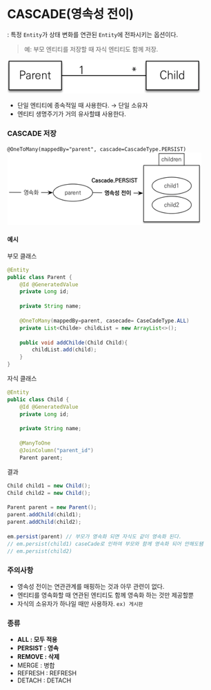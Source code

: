 # CASCADE(영속성 전이)
: 특정 `Entity`가 상태 변화를 연관된 `Entity`에 전파시키는 옵션이다.
> 예: 부모 엔티티를 저장할 때 자식 엔티티도 함께 저장.

<img width=450px src=./img/cascade.png>

- 단일 엔티티에 종속적일 때 사용한다. &rarr; 단일 소유자
- 엔티티 생명주기가 거의 유사할떄 사용한다.
### CASCADE 저장
`@OneToMany(mappedBy="parent", cascade=CascadeType.PERSIST)`  
<img width=450px src=./img/cascade-save.png>

#### 예시
부모 클래스
```java
@Entity
public class Parent {
    @Id @GeneratedValue
    private Long id;

    private String name;

    @OneToMany(mappedBy=parent, casecade= CaseCadeType.ALL)
    private List<Childe> childList = new ArrayList<>();

    public void addChilde(Child Child){
        childList.add(child);
    }
}
```
자식 클래스
```java
@Entity
public class Child {
    @Id @GeneratedValue
    private Long id;

    private String name;

    @ManyToOne
    @JoinColumn("parent_id")
    Parent parent;
```
결과
```java
Child child1 = new Child();
Child child2 = new Child();

Parent parent = new Parent();
parent.addChild(child1);
parent.addChild(child2);

em.persist(parent) // 부모가 영속화 되면 자식도 같이 영속화 된다.
// em.persist(child1) caseCade로 인하여 부모와 함께 영속화 되어 안해도됌
// em.persist(child2)

```
### 주의사항
- 영속성 전이는 연관관계를 매핑하는 것과 아무 관련이 없다.
- 엔티티를 영속화할 때 연관된 엔티티도 함께 영속화 하는 것만 제공할뿐 
- 자식의 소유자가 하나일 때만 사용하자. `ex) 게시판` 

### 종류
- **ALL : 모두 적용**
- **PERSIST : 영속**
- **REMOVE : 삭제**
- MERGE : 병합
- REFRESH : REFRESH
- DETACH : DETACH